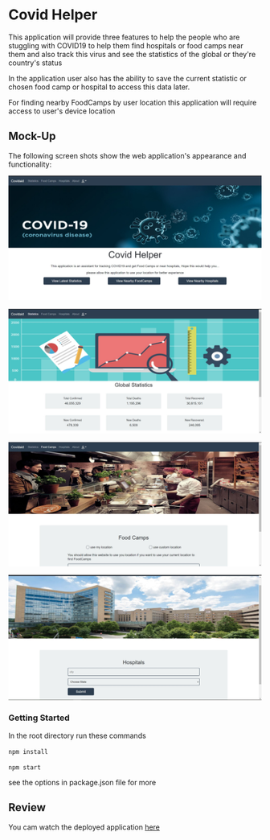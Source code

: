 # Covid Helper

This application will provide three features to help the people who are stuggling with COVID19 to help them find hospitals or food camps near them and also track this virus and see the statistics of the global or they're country's status 

In the application user also has the ability to save the current statistic or chosen food camp or hospital to access this data later.

For finding nearby FoodCamps by user location this application will require access to user's device location

## Mock-Up

The following screen shots show the web application's appearance and functionality:

![Demo](./assets/demo1.jpg) 

![Demo](./assets/demo2.jpg)

![Demo](./assets/demo3.jpg)

![Demo](./assets/demo4.jpg)


### Getting Started

In the root directory run these commands

`npm install`


`npm start`


see the options in package.json file for more

## Review

You cam watch the deployed application [here](https://thawing-wave-97548.herokuapp.com/)
